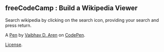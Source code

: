 freeCodeCamp : Build a Wikipedia Viewer
---------------------------------------
Search wikipedia by clicking on the search icon, providing your search and press return.

A [Pen](https://codepen.io/vaibhavdaren/pen/LWgYNG) by [Vaibhav D. Aren](http://codepen.io/vaibhavdaren) on [CodePen](http://codepen.io/).

[License](https://codepen.io/vaibhavdaren/pen/LWgYNG/license).
